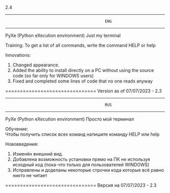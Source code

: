 2.4



__________________________________________________________________________
                                                ENG
__________________________________________________________________________

PyXe (Python eXecution environment)
Just my terminal

Training:
To get a list of all commands, write the command HELP or help

Innovations:
1. Changed appearance.
2. Added the ability to install directly on a PC without using the source code (so far only for WINDOWS users)
3. Fixed and completed some lines of code that no one reads anyway


===============================
Version as of 07/07/2023 - 2.3



__________________________________________________________________________
                                                RUS
__________________________________________________________________________

PyXe (Python eXecution environment)
Просто мой терминал

Обучение:                                                        
Чтобы получить список всех команд напишите команду HELP или help

Нововведения:
1. Изменён внешний вид.
2. Добавлена возможность установки прямо на ПК не используя исходный код (пока-что только для пользователей WINDOWS)
3. Исправлены и доделаны некоторые строчки кода которые всё равно никто не читает

===============================
Версия на 07/07/2023 - 2.3
